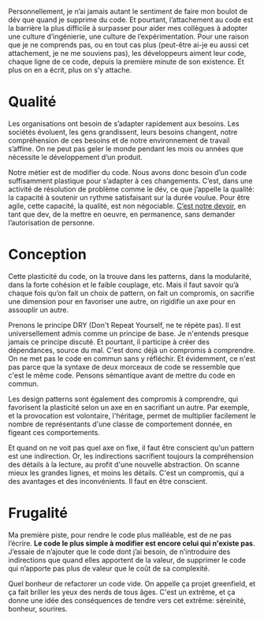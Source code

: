 Personnellement,  je n’ai jamais autant le sentiment de faire mon boulot de dév que quand je supprime du code. Et pourtant, l’attachement au code est la barrière la plus difficile à surpasser pour aider mes collègues à adopter une culture d’ingénierie, une culture de l’expérimentation.  Pour une raison que je ne comprends pas, ou en tout cas plus (peut-être ai-je eu aussi cet attachement, je ne me souviens pas), les développeurs aiment leur code, chaque ligne de ce code, depuis la première minute de son existence. Et plus on en a écrit, plus on s’y attache.

# Qualité

Les organisations ont besoin de s’adapter rapidement aux besoins. Les sociétés évoluent, les gens grandissent, leurs besoins changent, notre compréhension de ces besoins et de notre environnement de travail s’affine. On ne peut pas geler le monde pendant les mois ou années que nécessite le développement d’un produit.

Notre métier est de modifier du code. Nous avons donc besoin d’un code suffisamment plastique pour s’adapter à ces changements. C’est, dans une activité de résolution de problème comme le dév, ce que j’appelle la qualité: la capacité à soutenir un rythme satisfaisant sur la durée voulue. Pour être agile, cette capacité, la qualité, est non négociable. [C’est notre devoir](https://www.leadingagile.com/2018/09/software-developers-dont-need-permission-or-forgiveness/), en tant que dev, de la mettre en oeuvre, en permanence, sans demander l’autorisation de personne.

# Conception

Cette plasticité du code, on la trouve dans les patterns, dans la modularité, dans la forte cohésion et le faible couplage, etc. Mais il faut savoir qu’à chaque fois qu’on fait un choix de pattern, on fait un compromis, on sacrifie une dimension pour en favoriser une autre, on rigidifie un axe pour en assouplir un autre.

Prenons le principe DRY (Don't Repeat Yourself, ne te répète pas). Il est universellement admis comme un principe de base. Je n'entends presque jamais ce principe discuté. Et pourtant, il participe à créer des dépendances, source du mal. C'est donc déjà un compromis à comprendre. On ne met pas le code en commun sans y réfléchir. Et évidemment, ce n'est pas parce que la syntaxe de deux morceaux de code se ressemble que c'est le même code. Pensons sémantique avant de mettre du code en commun.

Les design patterns sont également des compromis à comprendre, qui favorisent la plasticité selon un axe en en sacrifiant un autre\. Par exemple, et la provocation est volontaire, l'héritage, permet de multiplier facilement le nombre de représentants d'une classe de comportement donnée, en figeant ces comportements.

Et quand on ne voit pas quel axe on fixe, il faut être conscient qu'un pattern est une indirection. Or, les indirections sacrifient toujours la compréhension des détails à la lecture, au profit d'une nouvelle abstraction. On scanne mieux les grandes lignes, et moins les détails. C'est un compromis, qui a des avantages et des inconvénients. Il faut en être conscient.

# Frugalité

Ma  première piste, pour rendre le code plus malléable, est de ne pas l’écrire. **Le code le plus simple à modifier est encore celui qui n'existe pas**. J’essaie de n’ajouter que le code dont j’ai besoin, de n’introduire des indirections que quand elles apportent de la valeur, de supprimer le code qui n’apporte pas plus de valeur que le coût de sa complexité.

Quel bonheur de refactorer un code vide. On appelle ça projet greenfield, et ça fait briller les yeux des nerds de tous âges. C'est un extrême, et ça donne une idée des conséquences de tendre vers cet extrême: séreinité, bonheur, sourires.